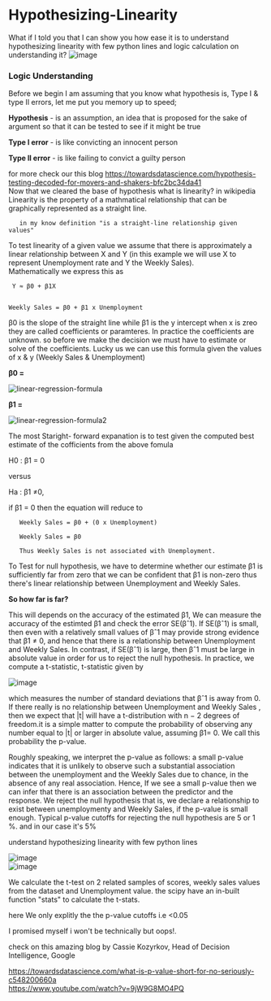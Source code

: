 # Hypothesizing-Linearity  

What if I told you that I can show you how ease it is to understand hypothesizing linearity with few python lines and logic calculation on understanding it?
![image](https://user-images.githubusercontent.com/85021780/132937242-e9029126-879a-4830-9f51-c73d60602928.png)  
  
  ### Logic Understanding 
Before we begin I am assuming that you know what hypothesis is, Type I & type II errors, let me put you memory up to speed;  
  
**Hypothesis** - is an assumption, an idea that is proposed for the sake of argument so that it can be tested to see if it might be true

**Type I error** - is like convicting an innocent person  

**Type II error** - is like failing to convict a guilty person  

for more check our this blog https://towardsdatascience.com/hypothesis-testing-decoded-for-movers-and-shakers-bfc2bc34da41  
Now that we cleared the base of hypothesis what is linearity? in wikipedia  Linearity is the property of a mathmatical relationship that can be graphically represented as a straight line.  

       in my know definition "is a straight-line relationship given values"  
  
  
To test linearity of a given value we assume that there is approximately a linear relationship between X and Y (in this example we will use X to represent Unemployment rate and Y the Weekly Sales).   
Mathematically we express this as    

     Y ≈ β0 + β1X
    
    
    Weekly Sales = β0 + β1 x Unemployment
  
  
β0 is the slope of the straight line while  β1 is the y intercept when x is zreo they are called coefficients or paramteres. In practice the coefficients are unknown. so before we make the decision we must have to estimate or solve of the coefficients. Lucky us we can use this formula given the values of x & y (Weekly Sales & Unemployment)  

**β0 =**   

![linear-regression-formula](https://user-images.githubusercontent.com/85021780/132938787-dfbe16fe-61a9-4ff1-99d6-124b9a026636.png)

 
**β1 =**  

![linear-regression-formula2](https://user-images.githubusercontent.com/85021780/132938862-37addc7d-a086-48f4-8e81-8473ea250ae7.png)

  
  The most Staright- forward expanation is to test given the computed best estimate of the cofficients from the above fomula
  
  H0 : β1 = 0
  
  versus 
  
  Ha : β1 $\neq$0,  
  
  if β1 = 0 then the equation will reduce to  
       
       Weekly Sales = β0 + (0 x Unemployment)
       
       Weekly Sales = β0  
       
       Thus Weekly Sales is not associated with Unemployment.
     
   
  
  To Test for null hypothesis, we have to determine whether our estimate β1 is sufficiently far from zero that we can be confident that β1 is non-zero thus there's linear relationship between Unemployment and Weekly Sales.  
  
  **So how far is far?**  
  
This will depends on the accuracy of the estimated β1, We can measure the accuracy of the estimted β1 and check the error SE(βˆ1). If SE(βˆ1) is small, then even with a relatively small values of βˆ1 may provide strong evidence that β1 $\neq$ 0, and hence that there is a relationship between Unemployment and Weekly Sales. In contrast, if SE(βˆ1) is large, then βˆ1 must be large in absolute value in order for us to reject the null hypothesis. In practice, we compute a t-statistic, t-statistic
given by  

![image](https://user-images.githubusercontent.com/85021780/132939780-ab9dd3e7-ee26-410a-86ab-907f0c5f5c87.png)  


which measures the number of standard deviations that βˆ1 is away from 0. If there really is no relationship between Unemployment and Weekly Sales , then we expect
that |t| will have a t-distribution with n − 2 degrees of freedom.it is a simple matter to compute the probability of observing any number equal to |t| or larger in absolute value, assuming β1= 0. We call this probability the p-value.   

Roughly speaking, we interpret the p-value as follows: a small p-value indicates that it is unlikely to observe such a substantial association between the unemployment and the Weekly Sales due to chance, in the absence of any real association. Hence, If we see a small p-value then we can infer that there is an association between the predictor and the response. We reject the null hypothesis that is, we declare a relationship to exist between unemploymenty and Weekly Sales,
if the p-value is small enough. Typical p-value cutoffs for rejecting the null hypothesis are 5 or 1 %. and in our case it's 5%  
  
  
understand hypothesizing linearity with few python lines  


![image](https://user-images.githubusercontent.com/85021780/132940460-15fa5a31-dae0-43f4-95e7-ca69b87cda0e.png)  
![image](https://user-images.githubusercontent.com/85021780/132940494-1ece4d92-dd0c-4c95-9305-4eb986f07f77.png)


  
  We calculate the t-test on 2 related samples of scores, weekly sales values from the dataset and Unemployment value. the scipy have an in-built function "stats" to calculate the t-stats.   
  
here We only explitly the the p-value cutoffs i.e <0.05  


I promised myself i won't be technically but oops!.  

check on this amazing blog by Cassie Kozyrkov, Head of Decision Intelligence, Google  

https://towardsdatascience.com/what-is-p-value-short-for-no-seriously-c548200660a  
https://www.youtube.com/watch?v=9jW9G8MO4PQ
